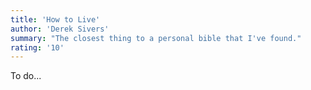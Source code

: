 ```yaml
---
title: 'How to Live'
author: 'Derek Sivers'
summary: "The closest thing to a personal bible that I've found."
rating: '10'
---
```


To do...
